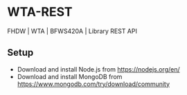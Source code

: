 # WTA-REST

FHDW | WTA | BFWS420A | Library REST API

## Setup

- Download and install Node.js from https://nodejs.org/en/
- Download and install MongoDB from https://www.mongodb.com/try/download/community
